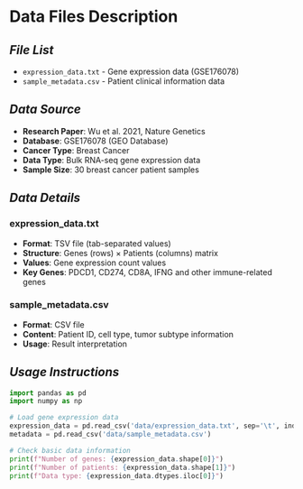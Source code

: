 #  Data Files Description

## *File List*
- `expression_data.txt` - Gene expression data (GSE176078)
- `sample_metadata.csv` - Patient clinical information data

## *Data Source*
- **Research Paper**: Wu et al. 2021, Nature Genetics
- **Database**: GSE176078 (GEO Database)
- **Cancer Type**: Breast Cancer
- **Data Type**: Bulk RNA-seq gene expression data
- **Sample Size**: 30 breast cancer patient samples

## *Data Details*
### expression_data.txt
- **Format**: TSV file (tab-separated values)
- **Structure**: Genes (rows) × Patients (columns) matrix
- **Values**: Gene expression count values
- **Key Genes**: PDCD1, CD274, CD8A, IFNG and other immune-related genes
### sample_metadata.csv
- **Format**: CSV file
- **Content**: Patient ID, cell type, tumor subtype information
- **Usage**: Result interpretation

## *Usage Instructions*
```python
import pandas as pd
import numpy as np

# Load gene expression data
expression_data = pd.read_csv('data/expression_data.txt', sep='\t', index_col=0)
metadata = pd.read_csv('data/sample_metadata.csv')

# Check basic data information
print(f"Number of genes: {expression_data.shape[0]}")
print(f"Number of patients: {expression_data.shape[1]}")
print(f"Data type: {expression_data.dtypes.iloc[0]}")
